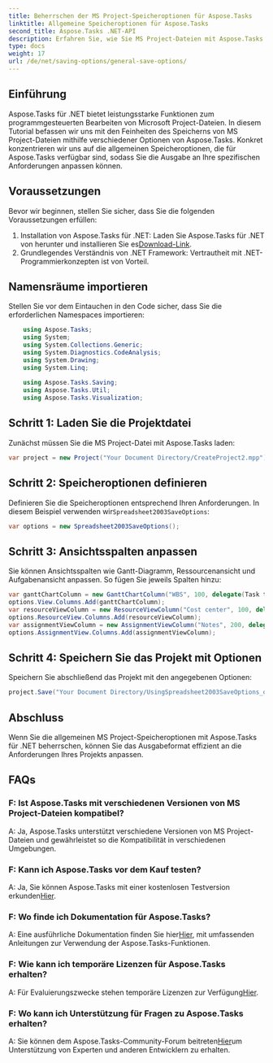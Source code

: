 ```yaml
---
title: Beherrschen der MS Project-Speicheroptionen für Aspose.Tasks
linktitle: Allgemeine Speicheroptionen für Aspose.Tasks
second_title: Aspose.Tasks .NET-API
description: Erfahren Sie, wie Sie MS Project-Dateien mit Aspose.Tasks für .NET effizient speichern. Passen Sie die Ausgabeoptionen mühelos an Ihre Projekte an.
type: docs
weight: 17
url: /de/net/saving-options/general-save-options/
---
```

## Einführung
Aspose.Tasks für .NET bietet leistungsstarke Funktionen zum programmgesteuerten Bearbeiten von Microsoft Project-Dateien. In diesem Tutorial befassen wir uns mit den Feinheiten des Speicherns von MS Project-Dateien mithilfe verschiedener Optionen von Aspose.Tasks. Konkret konzentrieren wir uns auf die allgemeinen Speicheroptionen, die für Aspose.Tasks verfügbar sind, sodass Sie die Ausgabe an Ihre spezifischen Anforderungen anpassen können.
## Voraussetzungen
Bevor wir beginnen, stellen Sie sicher, dass Sie die folgenden Voraussetzungen erfüllen:
1.  Installation von Aspose.Tasks für .NET: Laden Sie Aspose.Tasks für .NET von herunter und installieren Sie es[Download-Link](https://releases.aspose.com/tasks/net/).
2. Grundlegendes Verständnis von .NET Framework: Vertrautheit mit .NET-Programmierkonzepten ist von Vorteil.

## Namensräume importieren
Stellen Sie vor dem Eintauchen in den Code sicher, dass Sie die erforderlichen Namespaces importieren:
```csharp
    using Aspose.Tasks;
    using System;
    using System.Collections.Generic;
    using System.Diagnostics.CodeAnalysis;
    using System.Drawing;
    using System.Linq;
    
    using Aspose.Tasks.Saving;
    using Aspose.Tasks.Util;
    using Aspose.Tasks.Visualization;
```

## Schritt 1: Laden Sie die Projektdatei
Zunächst müssen Sie die MS Project-Datei mit Aspose.Tasks laden:
```csharp
var project = new Project("Your Document Directory/CreateProject2.mpp");
```
## Schritt 2: Speicheroptionen definieren
 Definieren Sie die Speicheroptionen entsprechend Ihren Anforderungen. In diesem Beispiel verwenden wir`Spreadsheet2003SaveOptions`:
```csharp
var options = new Spreadsheet2003SaveOptions();
```
## Schritt 3: Ansichtsspalten anpassen
Sie können Ansichtsspalten wie Gantt-Diagramm, Ressourcenansicht und Aufgabenansicht anpassen. So fügen Sie jeweils Spalten hinzu:
```csharp
var ganttChartColumn = new GanttChartColumn("WBS", 100, delegate(Task task) { return task.Get(Tsk.WBS); });
options.View.Columns.Add(ganttChartColumn);
var resourceViewColumn = new ResourceViewColumn("Cost center", 100, delegate(Resource resource) { return resource.Get(Rsc.CostCenter); });
options.ResourceView.Columns.Add(resourceViewColumn);
var assignmentViewColumn = new AssignmentViewColumn("Notes", 200, delegate(ResourceAssignment assignment) { return assignment.Get(Asn.NotesText); });
options.AssignmentView.Columns.Add(assignmentViewColumn);
```
## Schritt 4: Speichern Sie das Projekt mit Optionen
Speichern Sie abschließend das Projekt mit den angegebenen Optionen:
```csharp
project.Save("Your Document Directory/UsingSpreadsheet2003SaveOptions_out.xml", options);
```

## Abschluss
Wenn Sie die allgemeinen MS Project-Speicheroptionen mit Aspose.Tasks für .NET beherrschen, können Sie das Ausgabeformat effizient an die Anforderungen Ihres Projekts anpassen.
## FAQs
### F: Ist Aspose.Tasks mit verschiedenen Versionen von MS Project-Dateien kompatibel?
A: Ja, Aspose.Tasks unterstützt verschiedene Versionen von MS Project-Dateien und gewährleistet so die Kompatibilität in verschiedenen Umgebungen.
### F: Kann ich Aspose.Tasks vor dem Kauf testen?
 A: Ja, Sie können Aspose.Tasks mit einer kostenlosen Testversion erkunden[Hier](https://releases.aspose.com/).
### F: Wo finde ich Dokumentation für Aspose.Tasks?
 A: Eine ausführliche Dokumentation finden Sie hier[Hier](https://reference.aspose.com/tasks/net/), mit umfassenden Anleitungen zur Verwendung der Aspose.Tasks-Funktionen.
### F: Wie kann ich temporäre Lizenzen für Aspose.Tasks erhalten?
 A: Für Evaluierungszwecke stehen temporäre Lizenzen zur Verfügung[Hier](https://purchase.aspose.com/temporary-license/).
### F: Wo kann ich Unterstützung für Fragen zu Aspose.Tasks erhalten?
 A: Sie können dem Aspose.Tasks-Community-Forum beitreten[Hier](https://forum.aspose.com/c/tasks/15)um Unterstützung von Experten und anderen Entwicklern zu erhalten.